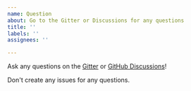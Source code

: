 ```yaml
---
name: Question
about: Go to the Gitter or Discussions for any questions
title: ''
labels: ''
assignees: ''

---
```


Ask any questions on the [Gitter](https://gitter.im/ghcman/community) or [GitHub Discussions](https://github.com/kakkun61/ghcman/discussions/)!

Don't create any issues for any questions.
